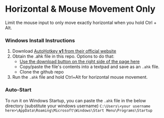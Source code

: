 # Horizontal & Mouse Movement Only
Limit the mouse input to only move exactly horizontal when you hold Ctrl + Alt.

### Windows Install Instructions
1. Download [AutoHotkey **v1** from their official website](https://www.autohotkey.com/)
2. Obtain the .ahk file in this repo.
   Options to do that:
   * [Use the download button on the right side of the page here](https://github.com/xhfhope/horizontal-vertical-only/blob/main/horizontal_vertical_only.ahk)
   * Copy/paste the file's contents into a textpad and save as an `.ahk` file.
   * Clone the github repo
4. Run the `.ahk` file and hold Ctrl+Alt for horizontal mouse movement.

### Auto-Start
To run it on Windows Startup, you can paste the `.ahk` file in the below directory (substitute your windows username)
`C:\Users\<your username here>\AppData\Roaming\Microsoft\Windows\Start Menu\Programs\Startup`
